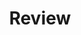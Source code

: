 ---
title: "Review"
permalink: /categories/reviewn/
layout: category
author_profile: true
taxonomy: Review
---